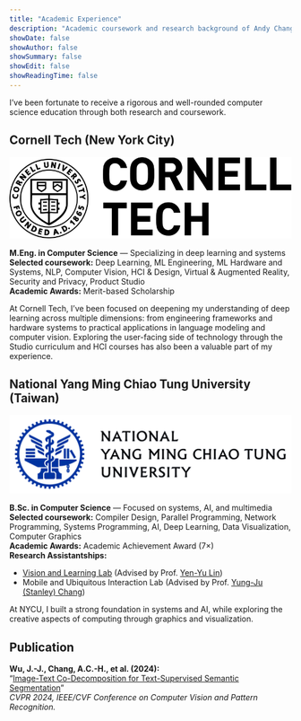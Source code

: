 ```yaml
---
title: "Academic Experience"
description: "Academic coursework and research background of Andy Chang."
showDate: false
showAuthor: false
showSummary: false
showEdit: false
showReadingTime: false
---
```


I’ve been fortunate to receive a rigorous and well-rounded computer science education through both research and coursework.

## Cornell Tech (New York City)
![cornell-tech-logo](cornell-tech-svg.svg)

**M.Eng. in Computer Science** — Specializing in deep learning and systems  
**Selected coursework:** Deep Learning, ML Engineering, ML Hardware and Systems, NLP, Computer Vision, HCI & Design, Virtual & Augmented Reality, Security and Privacy, Product Studio  
**Academic Awards:** Merit-based Scholarship  

At Cornell Tech, I’ve been focused on deepening my understanding of deep learning across multiple dimensions: from engineering frameworks and hardware systems to practical applications in language modeling and computer vision. Exploring the user-facing side of technology through the Studio curriculum and HCI courses has also been a valuable part of my experience.

## National Yang Ming Chiao Tung University (Taiwan)
![nycu-logo](nycu-logo.png)

**B.Sc. in Computer Science** — Focused on systems, AI, and multimedia  
**Selected coursework:** Compiler Design, Parallel Programming, Network Programming, Systems Programming, AI, Deep Learning, Data Visualization, Computer Graphics  
**Academic Awards:** Academic Achievement Award (7×)  
**Research Assistantships:**  
- [Vision and Learning Lab](https://vllab.cs.nycu.edu.tw/) (Advised by Prof. [Yen-Yu Lin](https://sites.google.com/site/yylinweb/))  
- Mobile and Ubiquitous Interaction Lab (Advised by Prof. [Yung-Ju (Stanley) Chang](https://people.cs.nycu.edu.tw/~armuro/))  

At NYCU, I built a strong foundation in systems and AI, while exploring the creative aspects of computing through graphics and visualization.

## Publication

**Wu, J.-J., Chang, A.C.-H., et al. (2024):**  
“[Image-Text Co-Decomposition for Text-Supervised Semantic Segmentation](https://072jiajia.github.io/image-text-co-decomposition-webpage/)”  
*CVPR 2024, IEEE/CVF Conference on Computer Vision and Pattern Recognition.*